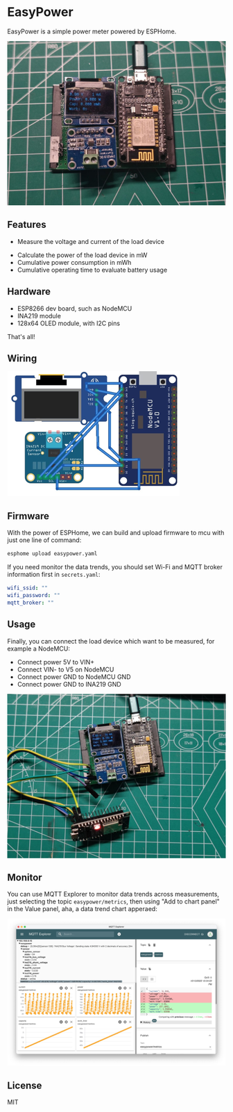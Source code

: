 # EasyPower

EasyPower is a simple power meter powered by ESPHome.

<img src="images/easypower.jpg" alt="easypower" style="zoom:50%;" />

## Features

* Measure the voltage and current of the load device
- Calculate the power of the load device in mW
- Cumulative power consumption in mWh
- Cumulative operating time to evaluate battery usage

## Hardware

* ESP8266 dev board, such as NodeMCU
* INA219 module
* 128x64 OLED module, with I2C pins

That's all!

## Wiring

<img src="images/wiring.jpg" alt="wiring" style="zoom:50%;" />

## Firmware

With the power of ESPHome, we can build and upload firmware to mcu with just one line of command:

```bash
esphome upload easypower.yaml
```

If you need monitor the data trends, you should set Wi-Fi and MQTT broker information first in `secrets.yaml`:

```yaml
wifi_ssid: ""
wifi_password: ""
mqtt_broker: ""
```

## Usage

Finally, you can connect the load device which want to be measured, for example a NodeMCU:

* Connect power 5V to VIN+
* Connect VIN- to V5 on NodeMCU
* Connect power GND to NodeMCU GND
* Connect power GND to INA219 GND

<img src="images/easypower_demo.jpg" alt="easypower_demo" style="zoom:50%;" />

## Monitor

You can use MQTT Explorer to monitor data trends across measurements, just selecting the topic `easypower/metrics`, then using "Add to chart panel" in the Value panel, aha, a data trend chart apperaed:

<img src="images/data_trends.jpg" alt="data_trends" style="zoom:50%;" />

## License

MIT

